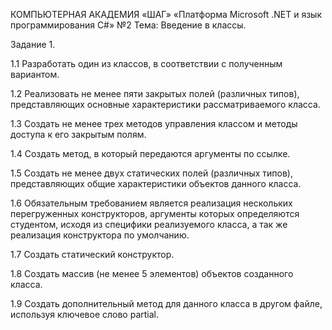 КОМПЬЮТЕРНАЯ АКАДЕМИЯ «ШАГ» 
«Платформа Microsoft .NET и язык программирования C#» №2 
Тема: Введение в классы. 

Задание 1. 

1.1 Разработать один из классов, в соответствии с полученным вариантом. 

1.2 Реализовать не менее пяти закрытых полей (различных типов), представляющих основные характеристики рассматриваемого класса. 

1.3 Создать не менее трех методов управления классом и методы доступа к его закрытым полям. 

1.4 Создать метод, в который передаются аргументы по ссылке. 

1.5 Создать не менее двух статических полей (различных типов), представляющих общие характеристики объектов данного класса. 

1.6 Обязательным требованием является реализация нескольких перегруженных конструкторов, аргументы которых определяются студентом, исходя из специфики реализуемого класса, а так же реализация конструктора по умолчанию. 

1.7 Создать статический конструктор. 

1.8 Создать массив (не менее 5 элементов) объектов созданного класса. 

1.9 Создать дополнительный метод для данного класса в другом файле, используя ключевое слово partial.
